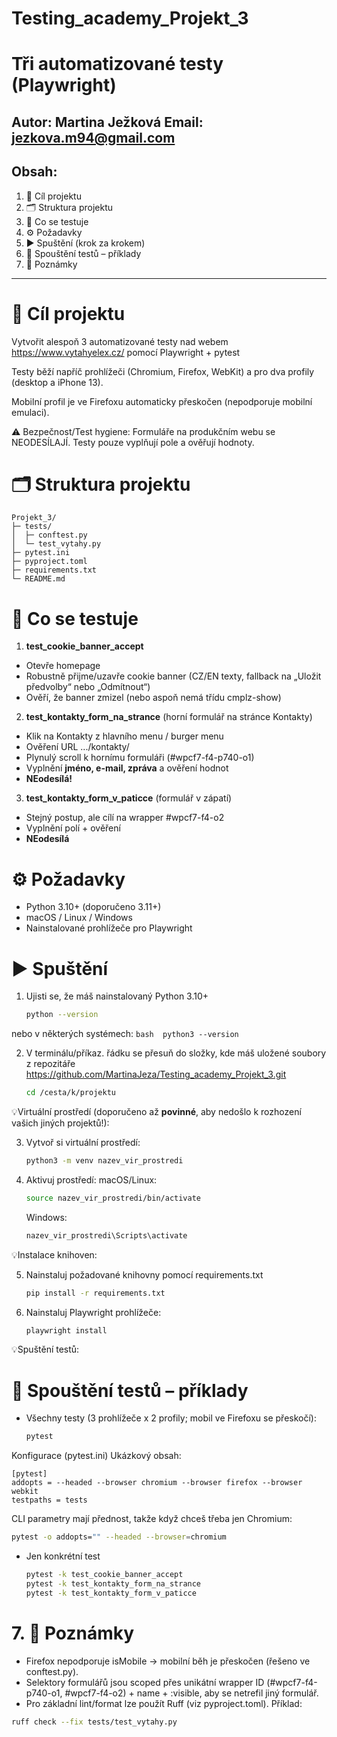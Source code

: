 # Testing_academy_Projekt_3

# Tři automatizované testy (Playwright)

Autor: Martina Ježková
Email: jezkova.m94@gmail.com
----------------------------------------------------------

## Obsah: 
1. 🎯 Cíl projektu
2. 🗂 Struktura projektu
3. 🤖 Co se testuje
4. ⚙️ Požadavky
5. ▶️ Spuštění (krok za krokem)
6. 🧪 Spouštění testů – příklady
7. 📝 Poznámky

----------------------------------------------------------

# 🎯 Cíl projektu

Vytvořit alespoň 3 automatizované testy nad webem https://www.vytahyelex.cz/ 
pomocí Playwright + pytest

Testy běží napříč prohlížeči (Chromium, Firefox, WebKit) a pro dva profily (desktop a iPhone 13). 

Mobilní profil je ve Firefoxu automaticky přeskočen (nepodporuje mobilní emulaci).

⚠️ Bezpečnost/Test hygiene: Formuláře na produkčním webu se NEODESÍLAJÍ.
Testy pouze vyplňují pole a ověřují hodnoty.


# 🗂 Struktura projektu

```
Projekt_3/
├─ tests/
│  ├─ conftest.py
│  └─ test_vytahy.py
├─ pytest.ini
├─ pyproject.toml
├─ requirements.txt
└─ README.md
```

# 🤖 Co se testuje

1. **test_cookie_banner_accept**

- Otevře homepage
- Robustně přijme/uzavře cookie banner (CZ/EN texty, fallback na „Uložit předvolby“ nebo „Odmítnout“)
- Ověří, že banner zmizel (nebo aspoň nemá třídu cmplz-show)

2. **test_kontakty_form_na_strance**
(horní formulář na stránce Kontakty)

- Klik na Kontakty z hlavního menu / burger menu
- Ověření URL .../kontakty/
- Plynulý scroll k hornímu formuláři (#wpcf7-f4-p740-o1)
- Vyplnění **jméno, e-mail, zpráva** a ověření hodnot
- **NEodesílá!**

3. **test_kontakty_form_v_paticce**
(formulář v zápatí)

- Stejný postup, ale cílí na wrapper #wpcf7-f4-o2
- Vyplnění polí + ověření
- **NEodesílá**

# ⚙️ Požadavky

- Python 3.10+ (doporučeno 3.11+)
- macOS / Linux / Windows
- Nainstalované prohlížeče pro Playwright

# ▶️ Spuštění
1. Ujisti se, že máš nainstalovaný Python 3.10+
    ```bash
    python --version
    ```

  nebo v některých systémech:
    ```bash 
    python3 --version
    ```

2. V terminálu/příkaz. řádku se přesuň do složky, kde máš uložené soubory
  z repozitáře https://github.com/MartinaJeza/Testing_academy_Projekt_3.git
    ```bash 
    cd /cesta/k/projektu
    ```

💡Virtuální prostředí 
(doporučeno až **povinné**, aby nedošlo k rozhození vašich jiných projektů!):

3. Vytvoř si virtuální prostředí:
    ```bash 
    python3 -m venv nazev_vir_prostredi
    ```

4. Aktivuj prostředí: 
    macOS/Linux:
    ```bash
    source nazev_vir_prostredi/bin/activate
    ```

    Windows:
    ```bash 
    nazev_vir_prostredi\Scripts\activate
    ```

💡Instalace knihoven:

5. Nainstaluj požadované knihovny pomocí requirements.txt
    ```bash 
    pip install -r requirements.txt
    ```

6. Nainstaluj Playwright prohlížeče:
    ```bash
    playwright install
    ```

💡Spuštění testů:

# 🧪 Spouštění testů – příklady 

- Všechny testy (3 prohlížeče x 2 profily; mobil ve Firefoxu se přeskočí):
    ```bash 
    pytest
    ```

Konfigurace (pytest.ini)
Ukázkový obsah: 
```
[pytest]
addopts = --headed --browser chromium --browser firefox --browser webkit
testpaths = tests
```

CLI parametry mají přednost, takže když chceš třeba jen Chromium:
```bash
pytest -o addopts="" --headed --browser=chromium
```

- Jen konkrétní test
    ```bash
    pytest -k test_cookie_banner_accept
    pytest -k test_kontakty_form_na_strance
    pytest -k test_kontakty_form_v_paticce
    ```


# 7. 📝 Poznámky

- Firefox nepodporuje isMobile → mobilní běh je přeskočen (řešeno ve conftest.py).
- Selektory formulářů jsou scoped přes unikátní wrapper ID (#wpcf7-f4-p740-o1, #wpcf7-f4-o2) + name + :visible, aby se netrefil jiný formulář.
- Pro základní lint/format lze použít Ruff (viz pyproject.toml).
Příklad: 
 ```bash
 ruff check --fix tests/test_vytahy.py
 ```

